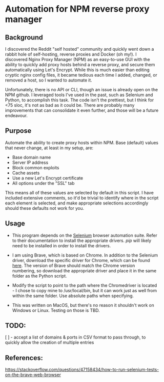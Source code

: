 # Automation for NPM reverse proxy manager

## Background
I discovered the Reddit "self hosted" community and quickly went down a rabbit hole of self-hosting, reverse proxies and Docker (oh my!). I discovered Nginx Proxy Manager (NPM) as an easy-to-use GUI with the ability to quickly add proxy hosts behind a reverse proxy, and secure them automatically using Let's Encrypt. While this is much easier than editing cryptic nginx config files, it became tedious each time I added, changed, or removed a host, so I wanted to automate it.

Unfortunately, there is no API or CLI, though an issue is already open on the NPM github. I leveraged tools I've used in the past, such as Selenium and Python, to accomplish this task.  The code isn't the prettiest, but I think for <75 sloc, it's not as bad as it could be. There are probably many improvements that can consolidate it even further, and those will be a future endeavour.

## Purpose
Automate the ability to create proxy hosts within NPM. Base (default) values that never change, at least in my setup, are:

- Base domain name
- Server IP address
- Block common exploits
- Cache assets
- Use a new Let's Encrypt certificate
- All options under the "SSL" tab

This means all of these values are selected by default in this script. I have included extensive comments, so it'd be trivial to identify where in the script each element is selected, and make appropriate selections accordingly should these defaults not work for you.

## Usage
- This program depends on the [Selenium](https://www.selenium.dev/) browser automation suite. Refer to their documentation to install the appropriate drivers. *pip* will likely need to be installed in order to install the drivers.

- I am using Brave, which is based on Chrome. In addition to the Selenium driver, download the specific driver for Chrome, which can be found [here](https://chromedriver.storage.googleapis.com/index.html). The version of Brave should match the Chrome version numbering, so download the appropriate driver and place it in the same folder as the Python script.

- Modify the script to point to the path where the Chromedriver is located - I chose to copy mine to /usr/local/bin, but it can work just as well from within the same folder. Use absolute paths when specifying.

- This was written on MacOS, but there's no reason it shouldn't work on Windows or Linux. Testing on those is TBD.

## TODO: 
[ ] - accept a list of domains & ports in CSV format to pass through, to quickly allow the creation of multiple entries

## References:
https://stackoverflow.com/questions/47158434/how-to-run-selenium-tests-on-the-brave-web-browser
